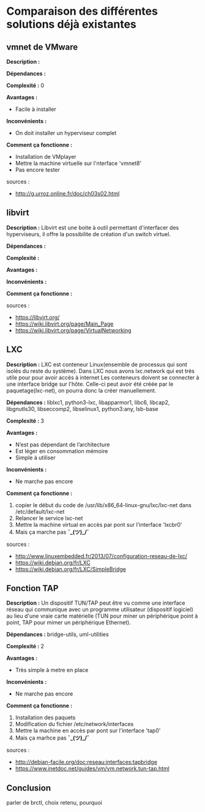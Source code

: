 # Comparaison des différentes solutions déjà existantes 

## vmnet de VMware
**Description :** 


**Dépendances :** 

**Complexité :** 0

**Avantages :** 
- Facile à installer

**Inconvénients :** 
- On doit installer un hyperviseur complet

**Comment ça fonctionne :** 
- Installation de VMplayer
- Mettre la machine virtuelle sur l'nterface 'vmnet8'
- Pas encore tester


sources : 
- http://g.urroz.online.fr/doc/ch03s02.html

## libvirt
**Description :** 
Libvirt est une boite à outil permettant d'interfacer des hyperviseurs, il offre la possibilite de création d'un switch virtuel.

**Dépendances :** 

**Complexité :**

**Avantages :** 

**Inconvénients :** 

**Comment ça fonctionne :** 


sources : 
- https://libvirt.org/
- https://wiki.libvirt.org/page/Main_Page
- https://wiki.libvirt.org/page/VirtualNetworking

## LXC
**Description :** 
LXC est conteneur Linux(ensemble de processus qui sont isolés du reste du système).
Dans LXC nous avons lxc.network qui est très utile pour pour avoir accès à internet
Les conteneurs doivent se connecter à une interface bridge sur l'hôte. Celle-ci peut avoir été créée par le paquetage(lxc-net), on pourra donc la créer manuellement.

**Dépendances :** liblxc1, python3-lxc, libapparmor1, libc6, libcap2, libgnutls30, libseccomp2, libselinux1, python3:any, lsb-base

**Complexité :** 3

**Avantages :** 
- N’est pas dépendant de l’architecture
- Est léger en consommation mémoire
- Simple à utiliser

**Inconvénients :** 
- Ne marche pas encore

**Comment ça fonctionne :** 
1. copier le début du code de /usr/lib/x86_64-linux-gnu/lxc/lxc-net dans /etc/default/lxc-net
2. Relancer le service lxc-net
3. Mettre la machine virtual en accès par pont sur l'interface 'lxcbr0'
4. Mais ça marche pas **¯\_(ツ)_/¯**


sources :
- http://www.linuxembedded.fr/2013/07/configuration-reseau-de-lxc/
- https://wiki.debian.org/fr/LXC
- https://wiki.debian.org/fr/LXC/SimpleBridge


## Fonction TAP
**Description :** 
Un dispositif TUN/TAP peut être vu comme une interface réseau qui communique avec un programme utilisateur (dispositif logiciel) au lieu d'une vraie carte matérielle (TUN pour miner un périphérique point à point, TAP pour mimer un périphérique Ethernet).

**Dépendances :** bridge-utils, uml-utilities

**Complexité :** 2

**Avantages :** 
- Très simple à metre en place

**Inconvénients :**
- Ne marche pas encore 

**Comment ça fonctionne :** 
1. Installation des paquets
2. Modification du fichier /etc/network/interfaces
3. Mettre la machine en accès par pont sur l'interface 'tap0'
4. Mais ça marhce pas **¯\_(ツ)_/¯**


sources : 
- http://debian-facile.org/doc:reseau:interfaces:tapbridge
- https://www.inetdoc.net/guides/vm/vm.network.tun-tap.html


## Conclusion
parler de brctl, choix retenu, pourquoi



